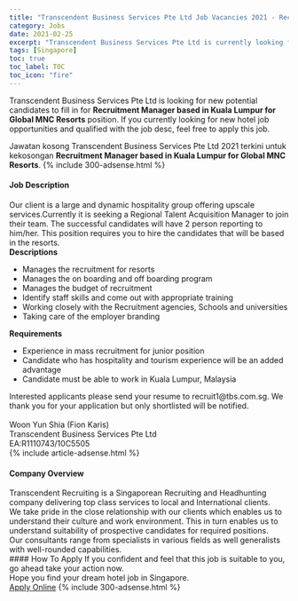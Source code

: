 ```yaml
---
title: "Transcendent Business Services Pte Ltd Job Vacancies 2021 - Recruitment Manager based in Kuala Lumpur for Global MNC Resorts" 
category: Jobs 
date: 2021-02-25 
excerpt: "Transcendent Business Services Pte Ltd is currently looking for suitable person to fill in the Recruitment Manager based in Kuala Lumpur for Global MNC Resorts which positioned at Singapore" 
tags: [Singapore] 
toc: true 
toc_label: TOC 
toc_icon: "fire" 
--- 
```


<p>Transcendent Business Services Pte Ltd is looking for new potential candidates to fill in for <b>Recruitment Manager based in Kuala Lumpur for Global MNC Resorts</b> position. If you currently looking for new hotel job opportunities and qualified with the job desc, feel free to apply this job.
</p>Jawatan kosong Transcendent Business Services Pte Ltd 2021 terkini untuk kekosongan <b>Recruitment Manager based in Kuala Lumpur for Global MNC Resorts</b>. 
{% include 300-adsense.html %} 
<div><div><h4>Job Description</h4></div><div><div><span><div><div><div>Our client is a large and dynamic hospitality group offering upscale services.Currently it is seeking a Regional Talent Acquisition Manager to join their team. The successful candidates will have 2 person reporting to him/her. This position requires you to hire the candidates that will be based in the resorts.&#160;</div><div><strong>Descriptions</strong></div><ul><li>Manages the recruitment for resorts</li><li>Manages the on boarding and off boarding program</li><li>Manages the budget of recruitment</li><li>Identify staff skills and come out with appropriate training</li><li>Working closely with the Recruitment agencies, Schools and universities</li><li>Taking care of the employer branding</li></ul><div><strong>Requirements</strong></div><ul><li>Experience in mass recruitment for junior position</li><li>Candidate who has hospitality and tourism experience will be an added advantage</li><li>Candidate must be able to work in Kuala Lumpur, Malaysia</li></ul><div>Interested applicants please send your resume to recruit1@tbs.com.sg. We thank you for your application but only shortlisted will be notified.</div><div><br>Woon Yun Shia (Fion Karis)</div>Transcendent Business Services Pte Ltd<div>EA:R1110743/10C5505</div></div></div></span></div></div></div> 
{% include article-adsense.html %} 
<div><div><h4>Company Overview</h4></div><div><div><span><div><div><div>Transcendent Recruiting is a Singaporean Recruiting and Headhunting company delivering top class services to local and International clients.</div><div>We take pride in the close relationship with our clients which enables us to understand their culture and work environment. This in turn enables us to understand suitability of prospective candidates for required positions.</div><div>Our consultants range from specialists in various fields as well generalists with well-rounded capabilities.</div></div></div></span></div></div></div> 
#### How To Apply 
If you confident and feel that this job is suitable to you, go ahead take your action now. <br/> 
Hope you find your dream hotel job in Singapore. <br/> 
<a href="https://www.jobstreet.com.my/en/job/recruitment-manager-based-in-kuala-lumpur-for-global-mnc-resorts-8369635/origin/sg?jobId=jobstreet-sg-job-8369635" class="btn btn--info" target="_blank" rel="nofollow noopenner">Apply Online</a> 
{% include 300-adsense.html %} 